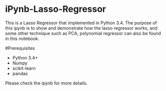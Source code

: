 # iPynb-Lasso-Regressor
This is a Lasso Regressor that implemented in Python 3.4.
The purpose of this ipynb is to show and demonstrate how the lasso regressor works, and some other technique such as PCA, 
polynomial regressor can also be found in this notebook.

#Prerequisites
- Python 3.4+
- Numpy 
- scikit-learn
- pandas

Please check the ipynb for more details. 
